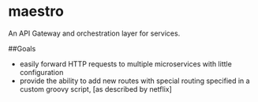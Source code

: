 # maestro

An API Gateway and orchestration layer for services.

##Goals

* easily forward HTTP requests to multiple microservices with little configuration
* provide the ability to add new routes with special routing specified in a custom groovy script, [as described by
netflix]